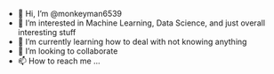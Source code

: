 - 👋 Hi, I’m @monkeyman6539
- 👀 I’m interested in Machine Learning, Data Science, and just overall interesting stuff
- 🌱 I’m currently learning how to deal with not knowing anything
- 💞️ I’m looking to collaborate
- 📫 How to reach me ...

<!---
monkeyman6539/monkeyman6539 is a ✨ special ✨ repository because its `README.md` (this file) appears on your GitHub profile.
You can click the Preview link to take a look at your changes.
--->
